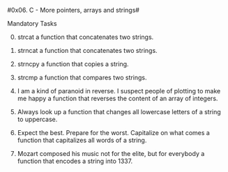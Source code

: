 #0x06. C - More pointers, arrays and strings#

Mandatory Tasks

0. strcat
a function that concatenates two strings.

1. strncat
a function that concatenates two strings.

2. strncpy
a function that copies a string.

3. strcmp
a function that compares two strings.

4. I am a kind of paranoid in reverse. I suspect people of plotting to make me happy
a function that reverses the content of an array of integers.

5. Always look up
a function that changes all lowercase letters of a string to uppercase.

6. Expect the best. Prepare for the worst. Capitalize on what comes
a function that capitalizes all words of a string.

7. Mozart composed his music not for the elite, but for everybody
a function that encodes a string into 1337.
